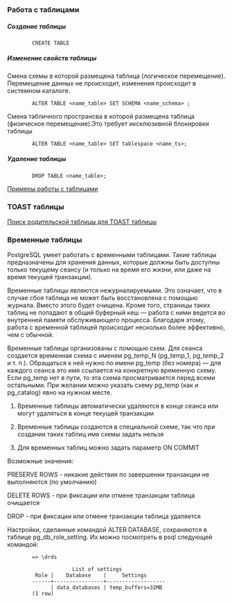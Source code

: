 ### Работа с таблицами
##### Создание таблицы
            CREATE TABLE

##### Изменение свойств таблицы

Смена схемы в которой размещена таблица (логическое перемещение). Перемещение данных не происходит, изменения происходит в системном каталоге.

            ALTER TABLE <name_table> SET SCHEMA <name_schema> ; 
            
 Смена табличного пространсва в которой размещена таблица (физическое перемещение).Это требует иксклюзивной блокировки таблицы           
            
            ALTER TABLE <name_table> SET tablespace <name_ts>; 

##### Удаление таблицы
            DROP TABLE <name_table>;
            
[Примеры работы с таблицами](https://github.com/Aleksey-10081967/Postgresql-study/blob/main/psql_query/tables/examples/work_tables.md)         
            
### TOAST таблицы

[Поиск родительской таблицы для TOAST таблицы](https://github.com/Aleksey-10081967/Postgresql-study/blob/main/query/files/tables.md#%D0%BF%D0%BE%D0%B8%D1%81%D0%BA-%D1%82%D0%B0%D0%B1%D0%BB%D0%B8%D1%86%D1%8B-%D0%BA%D0%BE%D1%82%D0%BE%D1%80%D0%BE%D0%B9-%D1%81%D0%BE%D0%BE%D1%82%D0%B2%D0%B5%D1%81%D1%82%D0%B2%D1%83%D0%B5%D1%82-%D0%BE%D0%BF%D1%80%D0%B5%D0%B4%D0%B5%D0%BB%D0%B5%D0%BD%D0%BD%D0%B0%D1%8F-toast-%D1%82%D0%B0%D0%B1%D0%BB%D0%B8%D1%86%D0%B0)

### Временные таблицы

PostgreSQL умеет работать с временными таблицами. Такие таблицы предназначены для хранения данных, которые должны быть доступны 
только текущему сеансу (и только на время его жизни, или даже на время текущей транзакции).

Временные таблицы являются нежурналируемыми. Это означает, что в случае сбоя таблица не может быть восстановлена с помощью 
журнала. Вместо этого будет очищена. Кроме того, страницы таких таблиц не попадают в общий буферный кеш — работа с ними ведется 
во внутренней памяти обслуживающего процесса. Благодаря этому, работа с временной таблицей происходит несколько более 
эффективно, чем с обычной.

Временные таблицы организованы с помощью схем. Для сеанса создается временная схема с именем pg_temp_N (pg_temp_1, pg_temp_2 и т. п.). 
Обращаться к ней нужно по имени pg_temp (без номера) — для каждого сеанса это имя ссылается на конкретную временную схему.
Если pg_temp нет в пути, то эта схема просматривается перед всеми остальными. При желании можно указать схему pg_temp (как и pg_catalog) явно на нужном месте.


1. Временные таблицы автоматически удаляются в конце сеанса или могут удаляться в конце текущей транзакции

2. Временные таблицы создаются в специальной схеме, так что при создании таких таблиц имя схемы задать нельзя

3. Для временных таблиц можно задать параметр ON COMMIT
 
Возможные значения:
     
  PRESERVE ROWS - никакие действия по завершении транзакции не выполняются (по умолчанию)
        
  DELETE ROWS   - при фиксации или отмене транзакции таблица очищается
        
  DROP          - при фиксации или отмене транзакции таблица удаляется 
  
  Настройки, сделанные командой ALTER DATABASE, сохраняются в таблице pg_db_role_setting. Их можно посмотреть в psql следующей командой:

            => \drds

                         List of settings
             Role |    Database    |     Settings      
            ------+----------------+-------------------
                  | data_databases | temp_buffers=32MB
            (1 row)            


